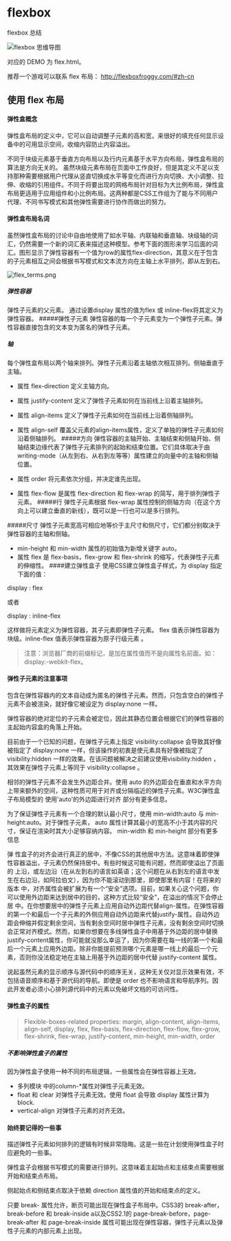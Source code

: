 # flexbox
flexbox 总结

![flexbox 思维导图](https://raw.githubusercontent.com/dyygtfx/flexbox/master/display%3Aflexbox%7Cinline-flexbox%20%20%20%E5%BC%B9%E6%80%A7%E7%9B%92%E5%B8%83%E5%B1%80%E5%B1%9E%E6%80%A7.png)

对应的 DEMO 为 flex.html。

推荐一个游戏可以联系 flex 布局： http://flexboxfroggy.com/#zh-cn
## 使用 flex 布局


#### 弹性盒概念
弹性盒布局的定义中，它可以自动调整子元素的高和宽，来很好的填充任何显示设备中的可用显示空间，收缩内容防止内容溢出。

不同于块级元素基于垂直方向布局以及行内元素基于水平方向布局，弹性盒布局的算法是方向无关的。 虽然块级元素布局在页面中工作良好，但是其定义不足以支持那种需要根据用户代理从竖直切换成水平等变化而进行方向切换、大小调整、拉伸、收缩的引用组件。不同于将要出现的网格布局针对目标为大比例布局，弹性盒布局更适用于应用组件和小比例布局。这两种都是CSS工作组为了能与不同用户代理、不同书写模式和其他弹性需要进行协作而做出的努力。

#### 弹性盒布局名词
虽然弹性盒布局的讨论中自由地使用了如水平轴、内联轴和垂直轴、块级轴的词汇，仍然需要一个新的词汇表来描述这种模型。参考下面的图形来学习后面的词汇。图形显示了弹性容器有一个值为row的属性flex-direction，其意义在于包含的子元素相互之间会根据书写模式和文本流方向在主轴上水平排列，即从左到右。

![flex_terms.png](https://developer.mozilla.org/files/3739/flex_terms.png)

##### 弹性容器
弹性子元素的父元素。 通过设置display 属性的值为flex 或 inline-flex将其定义为弹性容器。
#####弹性子元素
弹性容器的每一个子元素变为一个弹性子元素。弹性容器直接包含的文本变为匿名的弹性子元素。

##### 轴
每个弹性盒布局以两个轴来排列。弹性子元素沿着主轴依次相互排列。侧轴垂直于主轴。

- 属性 flex-direction 定义主轴方向。
- 属性 justify-content 定义了弹性子元素如何在当前线上沿着主轴排列。
- 属性 align-items 定义了弹性子元素如何在当前线上沿着侧轴排列。
- 属性 align-self 覆盖父元素的align-items属性，定义了单独的弹性子元素如何沿着侧轴排列。
#####方向
弹性容器的主轴开始、主轴结束和侧轴开始、侧轴结束边缘代表了弹性子元素排列的起始和结束位置。它们具体取决于由writing-mode（从左到右、从右到左等等）属性建立的向量中的主轴和侧轴位置。

- 属性 order 将元素依次分组，并决定谁先出现。
- 属性 flex-flow 是属性 flex-direction 和 flex-wrap 的简写，用于排列弹性子元素。
#####行
弹性子元素根据 flex-wrap 属性控制的侧轴方向（在这个方向上可以建立垂直的新线），既可以是一行也可以是多行排列。

#####尺寸
弹性子元素宽高可相应地等价于主尺寸和侧尺寸，它们都分别取决于弹性容器的主轴和侧轴。

- min-height 和 min-width 属性的初始值为新增关键字 auto。
- 属性 flex 是 flex-basis，flex-grow 和 flex-shrink 的缩写，代表弹性子元素的伸缩性。
####建立弹性盒子
使用CSS建立弹性盒子样式，为 display 指定下面的值：

display : flex

或者

display : inline-flex

这样做将元素定义为弹性容器，其子元素即弹性子元素。 flex 值表示弹性容器为块级。inline-flex 值表示弹性容器为原子行级元素 。

>注意：浏览器厂商的前缀标记，是加在属性值而不是向属性名前面。如：display:-webkit-flex。


#### 弹性子元素的注意事项
包含在弹性容器内的文本自动成为匿名的弹性子元素。然而，只包含空白的弹性子元素不会被渲染，就好像它被设定为 display:none 一样。

弹性容器的绝对定位的子元素会被定位，因此其静态位置会根据它们的弹性容器的主起始内容盒的角落上开始。

目前由于一个已知的问题，在弹性子元素上指定 visibility:collapse
会导致其好像被指定了 display:none 一样，但该操作的初衷是使元素具有好像被指定了 visibility:hidden 一样的效果。在该问题被解决之前建议使用visibility:hidden ，其效果在弹性子元素上等同于 visibility:collapse 。

相邻的弹性子元素不会发生外边距合并。使用 auto 的外边距会在垂直和水平方向上带来额外的空间，这种性质可用于对齐或分隔临近的弹性子元素。W3C弹性盒子布局模型的 使用'auto'的外边距进行对齐 部分有更多信息。

为了保证弹性子元素有一个合理的默认最小尺寸，使用 min-width:auto 与 min-height:auto。对于弹性子元素， auto 属性计算其最小的宽高不小于其内容的尺寸，保证在渲染时其大小足够容纳内容。 min-width 和 min-height 部分有更多信息

弹 性盒子的对齐会进行真正的居中，不像CSS的其他居中方法。这意味着即使弹性容器溢出，子元素仍然保持居中。有些时候这可能有问题，然而即使溢出了页面的 上沿，或左边沿（在从左到右的语言如英语；这个问题在从右到左的语言中发生在右边沿，如阿拉伯文），因为你不能滚动到那里，即使那里有内容！在将来的版本 中，对齐属性会被扩展为有一个“安全”选项。目前，如果关心这个问题，你可以使用外边距来达到居中的目的，这种方式比较“安全”，在溢出的情况下会停止居 中。在你想要居中的弹性子元素上应用自动外边距代替align-属性。在弹性容器的第一个和最后一个子元素的外侧应用自动外边距来代替justify-属性。自动外边距会伸缩并假定剩余空间，当有剩余空间时居中弹性子元素，没有剩余空间时切换会正常对齐模式。然而，如果你想要在多线弹性盒子中用基于外边距的居中替换justify-content属性，你可能就没那么幸运了，因为你需要在每一线的第一个和最后一个元素上应用外边距。除非你能提前预测哪个元素是哪一线上的最后一个元素，否则你没法稳定地在主轴上用基于外边距的居中代替 justify-content 属性。

说起虽然元素的显示顺序与源代码中的顺序无关，这种无关仅对显示效果有效，不包括语音顺序和基于源代码的导航。即使是 order 也不影响语言和导航序列。因此开发者必须小心排列源代码中的元素以免破坏文档的可访问性。

#### 弹性盒子的属性
>Flexible-boxes-related properties: margin, align-content, align-items, align-self, display, flex, flex-basis, flex-direction, flex-flow, flex-grow, flex-shrink, flex-wrap, justify-content, min-height, min-width, order


##### 不影响弹性盒子的属性

因为弹性盒子使用一种不同的布局逻辑，一些属性会在弹性容器上无效。

- 多列模块 中的column-*属性对弹性子元素无效。
- float 和 clear 对弹性子元素无效。使用 float 会导致 display 属性计算为 block.
- vertical-align 对弹性子元素的对齐无效。
#### 始终要记得的一些事
描述弹性子元素如何排列的逻辑有时候非常隐晦。这是一些在计划使用弹性盒子时应避免的一些事。

弹性盒子会根据书写模式的需要进行排列。这意味着主起始点和主结束点需要根据开始和结束点布局。

侧起始点和侧结束点取决于依赖 direction 属性值的开始和结束点的定义。

只要 break- 属性允许，断页可能出现在弹性盒子布局中。CSS3的 break-after， break-before 和 break-inside a以及CSS2.1的 page-break-before，page-break-after 和 page-break-inside 属性可能出现在弹性容器，弹性子元素以及弹性子元素的内部元素上出现。


